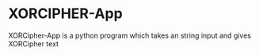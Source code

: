 # XORCIPHER-App
XORCipher-App is a python program which takes an string input and gives XORCipher text
